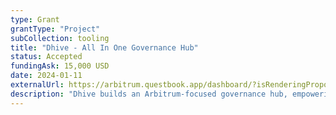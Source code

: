 ```yaml
---
type: Grant
grantType: "Project"
subCollection: tooling
title: "Dhive - All In One Governance Hub"
status: Accepted
fundingAsk: 15,000 USD
date: 2024-01-11
externalUrl: https://arbitrum.questbook.app/dashboard/?isRenderingProposalBody=true&role=community&grantId=0x706bc8efecb6002f00a052fe5688d0eb89ea45f4&chainId=10&proposalId=659fd7a696b9fedd50452bba
description: "Dhive builds an Arbitrum-focused governance hub, empowering users with insights and tools for informed decision-making."
---
```

